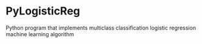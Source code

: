# PyLogisticReg
Python program that implements multiclass classification logistic regression machine learning algorithm
